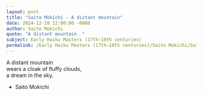 ```yaml
---
layout: post
title: "Saito Mokichi - A distant mountain"
date: 2024-12-28 12:00:00 -0000
author: Saito Mokichi
quote: "A distant mountain  "
subject: Early Haiku Masters (17th–18th centuries)
permalink: /Early Haiku Masters (17th–18th centuries)/Saito Mokichi/Saito Mokichi - A distant mountain
---
```


A distant mountain  
wears a cloak of fluffy clouds,  
a dream in the sky.

- Saito Mokichi
